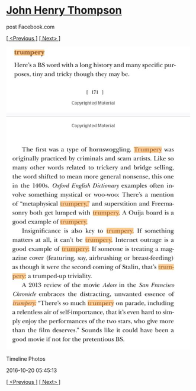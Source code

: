 # [John Henry Thompson](../README.md)
post Facebook.com

[[ <Previous ]](2016-10-26-1.md) [[ Next> ]](2016-10-20-5.md)

[![](../media/2016-10-20/Timeline-Photos.jpg)](../README.md)

Timeline Photos

2016-10-20 05:45:13

[[ <Previous ]](2016-10-26-1.md) [[ Next> ]](2016-10-20-5.md)